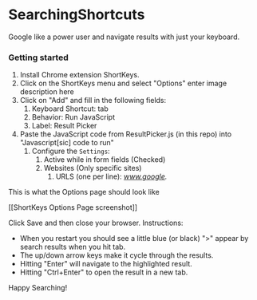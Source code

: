 # SearchingShortcuts
Google like a power user and navigate results with just your keyboard.

### Getting started
1. Install Chrome extension ShortKeys.
1. Click on the ShortKeys menu and select "Options" enter image description here
1. Click on "Add" and fill in the following fields:
    1. Keyboard Shortcut: tab
    1. Behavior: Run JavaScript
    1. Label: Result Picker
1. Paste the JavaScript code from ResultPicker.js (in this repo) into "Javascript[sic] code to run"
    1. Configure the `Settings`:
        1. Active while in form fields (Checked)
        1. Websites (Only specific sites)
            1. URLS (one per line): *www.google.*

This is what the Options page should look like

[[ShortKeys Options Page screenshot]]

Click Save and then close your browser.
Instructions:

- When you restart you should see a little blue (or black) ">" appear by search results when you hit tab.
- The up/down arrow keys make it cycle through the results.
- Hitting "Enter" will navigate to the highlighted result.
- Hitting "Ctrl+Enter" to open the result in a new tab.

Happy Searching!

